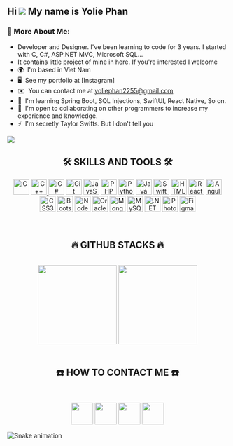 ## Hi ![](https://user-images.githubusercontent.com/18350557/176309783-0785949b-9127-417c-8b55-ab5a4333674e.gif) My name is Yolie Phan  
### 🫠 More About Me:
* Developer and Designer. I've been learning to code for 3 years. I started with C, C#, ASP.NET MVC, Microsoft SQL... 
* It contains little project of mine in here. If you're interested I welcome  
* 🌍  I'm based in Viet Nam 
* 🖥️  See my portfolio at [Instagram]
* ✉️  You can contact me at [yoliephan2255@gmail.com](mailto:yoliephan2255@gmail.com) 
* 🧠  I'm learning Spring Boot, SQL Injections, SwiftUI, React Native, So on. 
* 🤝  I'm open to collaborating on other programmers to increase my experience and knowledge.
* ⚡  I'm secretly Taylor Swifts. But I don't tell you

<a href="https://www.github.com/PhanHongYenQuynh" target="_blank" rel="noreferrer"><img src="https://img.shields.io/github/followers/PhanHongYenQuynh?logo=github&style=for-the-badge&color=22c55e&labelColor=000000" /></a>

<h2 align="center">🛠  SKILLS AND TOOLS  🛠</h2>
<p align="center"> 
  <a href="https://docs.microsoft.com/en-us/cpp/?view=msvc-170" target="_blank" rel="noreferrer"><img src="https://raw.githubusercontent.com/danielcranney/readme-generator/main/public/icons/skills/c-colored.svg" width="36" height="36" alt="C" /></a> 
  <a href="https://docs.microsoft.com/en-us/cpp/?view=msvc-170" target="_blank" rel="noreferrer"><img src="https://raw.githubusercontent.com/danielcranney/readme-generator/main/public/icons/skills/cplusplus-colored.svg" width="36" height="36" alt="C++"</a> 
  <a href="https://docs.microsoft.com/en-us/dotnet/csharp/" target="_blank" rel="noreferrer"><img src="https://raw.githubusercontent.com/danielcranney/readme-generator/main/public/icons/skills/csharp-colored.svg" width="36" height="36" alt="C#" /></a> <a href="https://git-scm.com/" target="_blank" rel="noreferrer"><img src="https://raw.githubusercontent.com/danielcranney/readme-generator/main/public/icons/skills/git-colored.svg" width="36" height="36" alt="Git" /></a> 
  <a href="https://developer.mozilla.org/en-US/docs/Web/JavaScript" target="_blank" rel="noreferrer"><img src="https://raw.githubusercontent.com/danielcranney/readme-generator/main/public/icons/skills/javascript-colored.svg" width="36" height="36" alt="JavaScript" /></a> 
  <a href="https://www.php.net/" target="_blank" rel="noreferrer"><img src="https://raw.githubusercontent.com/danielcranney/readme-generator/main/public/icons/skills/php-colored.svg" width="36" height="36" alt="PHP" /></a> 
  <a href="https://www.python.org/" target="_blank" rel="noreferrer"><img src="https://raw.githubusercontent.com/danielcranney/readme-generator/main/public/icons/skills/python-colored.svg" width="36" height="36" alt="Python" /></a> 
    <a href="https://www.oracle.com/java/" target="_blank" rel="noreferrer"><img src="https://raw.githubusercontent.com/danielcranney/readme-generator/main/public/icons/skills/java-colored.svg" width="36" height="36" alt="Java" /></a> 
    <a href="https://developer.apple.com/swift/" target="_blank" rel="noreferrer"><img src="https://raw.githubusercontent.com/danielcranney/readme-generator/main/public/icons/skills/swift-colored.svg" width="36" height="36" alt="Swift" /></a> 
    <a href="https://developer.mozilla.org/en-US/docs/Glossary/HTML5" target="_blank" rel="noreferrer"><img src="https://raw.githubusercontent.com/danielcranney/readme-generator/main/public/icons/skills/html5-colored.svg" width="36" height="36" alt="HTML5" /></a> 
    <a href="https://reactjs.org/" target="_blank" rel="noreferrer"><img src="https://raw.githubusercontent.com/danielcranney/readme-generator/main/public/icons/skills/react-colored.svg" width="36" height="36" alt="React" /></a> 
    <a href="https://angular.io/" target="_blank" rel="noreferrer"><img src="https://raw.githubusercontent.com/danielcranney/readme-generator/main/public/icons/skills/angularjs-colored.svg" width="36" height="36" alt="Angular" /></a> 
    <a href="https://www.w3.org/TR/CSS/#css" target="_blank" rel="noreferrer"><img src="https://raw.githubusercontent.com/danielcranney/readme-generator/main/public/icons/skills/css3-colored.svg" width="36" height="36" alt="CSS3" /></a> 
    <a href="https://getbootstrap.com/" target="_blank" rel="noreferrer"><img src="https://raw.githubusercontent.com/danielcranney/readme-generator/main/public/icons/skills/bootstrap-colored.svg" width="36" height="36" alt="Bootstrap" /></a> 
    <a href="https://nodejs.org/en/" target="_blank" rel="noreferrer"><img src="https://raw.githubusercontent.com/danielcranney/readme-generator/main/public/icons/skills/nodejs-colored.svg" width="36" height="36" alt="NodeJS" /></a> 
    <a href="https://www.oracle.com/uk/index.html" target="_blank" rel="noreferrer"><img src="https://raw.githubusercontent.com/danielcranney/readme-generator/main/public/icons/skills/oracle-colored.svg" width="36" height="36" alt="Oracle" /></a> 
    <a href="https://www.mongodb.com/" target="_blank" rel="noreferrer"><img src="https://raw.githubusercontent.com/danielcranney/readme-generator/main/public/icons/skills/mongodb-colored.svg" width="36" height="36" alt="MongoDB" /></a> 
    <a href="https://www.mysql.com/" target="_blank" rel="noreferrer"><img src="https://raw.githubusercontent.com/danielcranney/readme-generator/main/public/icons/skills/mysql-colored.svg" width="36" height="36" alt="MySQL" /></a> 
    <a href="https://dotnet.microsoft.com/en-us/" target="_blank" rel="noreferrer"><img src="https://raw.githubusercontent.com/danielcranney/readme-generator/main/public/icons/skills/dot-net-colored.svg" width="36" height="36" alt=".NET" /></a> 
    <a href="https://www.adobe.com/uk/products/photoshop.html" target="_blank" rel="noreferrer"><img src="https://raw.githubusercontent.com/danielcranney/readme-generator/main/public/icons/skills/photoshop-colored.svg" width="36" height="36" alt="Photoshop" /></a> 
    <a href="https://www.figma.com/" target="_blank" rel="noreferrer"><img src="https://raw.githubusercontent.com/danielcranney/readme-generator/main/public/icons/skills/figma-colored.svg" width="36" height="36" alt="Figma" /></a> </p> 
  <br>
<h2 align="center">🔥 GITHUB STACKS 🔥</h2>
<br>
<div align=center>
  <a href="http://www.github.com/PhanHongYenQuynh">
    <img height="180em" src="https://github-readme-stats.vercel.app/api?username=phanhongyenquynh&how_icons=true&hide=&count_private=true&title_color=22c55e&text_color=ffffff&icon_color=22c55e&bg_color=000000&hide_border=true&show_icons=true&include_all_commits=true&count_private=true"/></a>
  <a href="http://www.github.com/PhanHongYenQuynh">
    <img height="180em" src="https://github-readme-stats.vercel.app/api/top-langs/?username=phanhongyenquynh&layout=compact&&show_icons=true&hide=&count_private=true&title_color=22c55e&text_color=ffffff&icon_color=22c55e&bg_color=000000&hide_border=true&show_icons=true&langs_count=7"/></a>
 </div>
<br>
<h2 align="center">☎️ HOW TO CONTACT ME  ☎️</h2>
<br> 
<p align="center"> 
  <a href="https://www.facebook.com/profile.php?id=100064167731542&mibextid=LQQJ4d" target="_blank" rel="noreferrer">
    <img height="50" src="https://raw.githubusercontent.com/danielcranney/readme-generator/main/public/icons/socials/facebook.svg" width="50"/></a> 
  <a href="https://www.github.com/PhanHongYenQuynh" target="_blank" rel="noreferrer">
    <img height="50" src="https://raw.githubusercontent.com/danielcranney/readme-generator/main/public/icons/socials/github.svg" width="50"/></a> 
  <a href="http://www.instagram.com/yolie._.phan?igshid=YmMyMTA2M2Y=" target="_blank" rel="noreferrer">
    <img height="50" src="https://raw.githubusercontent.com/danielcranney/readme-generator/main/public/icons/socials/instagram.svg" width="50"/></a> 
  <a href="https://www.youtube.com/c/channel/UCk4n-cG1uCvsPUv6UorEmwQ" target="_blank" rel="noreferrer">
    <img height="50" src="https://raw.githubusercontent.com/danielcranney/readme-generator/main/public/icons/socials/youtube.svg" width="50"/></a>
</p>
 
![Snake animation](https://raw.githubusercontent.com/Sutil/Sutil/2b2fad3bf54522bb30c8c170591fc68ff51b69e6/github-contribution-grid-snake2.svg)


